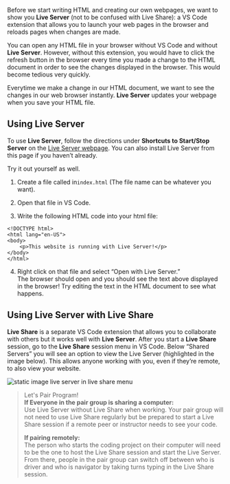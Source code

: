 Before we start writing HTML and creating our own webpages, we want to show you **Live Server** (not to be confused with Live Share): a VS Code extension that allows you to launch your web pages in the browser and reloads pages when changes are made.


You can open any HTML file in your browser without VS Code and without **Live Server**. However, without this extension, you would have to click the refresh button in the browser every time you made a change to the HTML document in order to see the changes displayed in the browser. This would become tedious very quickly. 


Everytime we make a change in our HTML document, we want to see the changes in our web browser instantly. **Live Server** updates your webpage when you save your HTML file.


## 	Using Live Server

To use **Live Server**, follow the directions under **Shortcuts to Start/Stop Server** on the [Live Server webpage](https://marketplace.visualstudio.com/items?itemName=ritwickdey.LiveServer). You can also install Live Server from this page if you haven’t already.

Try it out yourself as well. 

1. Create a file called in`index.html` (The file name can be whatever you want). 

2. Open that file in VS Code.

3. Write the following HTML code into your html file:

```
<!DOCTYPE html>
<html lang="en-US">
<body>
	<p>This website is running with Live Server!</p>
</body>
</html>	
```

4. Right click on that file and select “Open with Live Server.”  
The browser should open and you should see the text above displayed in the browser! Try editing the text in the HTML document to see what happens.


## Using Live Server with Live Share

**Live Share** is a separate VS Code extension that allows you to collaborate with others but it works well with **Live Server**. After you start a **Live Share** session, go to the **Live Share** session menu in VS Code. Below “Shared Servers” you will see an option to view the Live Server (highlighted in the image below). This allows anyone working with you, even if they’re remote, to also view your website.

![static image live server in live share menu](https://learnhowtoprogram.s3.us-west-2.amazonaws.com/misc/vscode-live-server-live-share-server-menu-example.png)


>Let's Pair Program!  
> **If Everyone in the pair group is sharing a computer:**  
Use Live Server without Live Share when working. Your pair group will not need to use Live Share regularly but be prepared to start a Live Share session if a remote peer or instructor needs to see your code.
>
> **If pairing remotely:**   
The person who starts the coding project on their computer will need to be the one to host the Live Share session and start the Live Server. From there, people in the pair group can switch off between who is driver and who is navigator by taking turns typing in the Live Share session.
